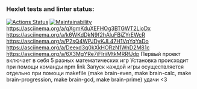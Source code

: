 ### Hexlet tests and linter status:
[![Actions Status](https://github.com/ArtZhevn/frontend-project-44/workflows/hexlet-check/badge.svg)](https://github.com/ArtZhevn/frontend-project-44/actions)
[![Maintainability](https://api.codeclimate.com/v1/badges/3bcef7a2813daf9bbaee/maintainability)](https://codeclimate.com/github/ArtZhevn/frontend-project-44/maintainability)
https://asciinema.org/a/qXgmKduXEFHOg3BTGWT2LioDx
https://asciinema.org/a/k6WKdDkN9f2hAluFBjZYrEWcR
https://asciinema.org/a/P2sQ4WPJDyKJL47H1VqYqYaDo
https://asciinema.org/a/Deexd3q0kXkHORzN1WnD2M81c
https://asciinema.org/a/6X3MgYRe7iFIriiMtkMRRfJdp
Первый проект включает в себя 5 разных математических игр
Установка происходит при помощи команды npm link
Запуск каждой игры осуществляется отдельно при помощи makefile (make brain-even, make brain-calc, make brain-progression, make brain-gcd, make brain-prime)
удачи <3